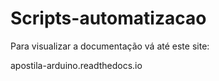 # Scripts-automatizacao

Para visualizar a documentação vá até este site:

apostila-arduino.readthedocs.io
